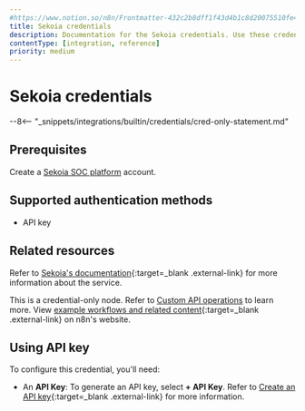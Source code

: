 ```yaml
---
#https://www.notion.so/n8n/Frontmatter-432c2b8dff1f43d4b1c8d20075510fe4
title: Sekoia credentials
description: Documentation for the Sekoia credentials. Use these credentials to authenticate Sekoia in n8n, a workflow automation platform.
contentType: [integration, reference]
priority: medium
---
```


# Sekoia credentials

--8<-- "_snippets/integrations/builtin/credentials/cred-only-statement.md"

## Prerequisites

Create a [Sekoia SOC platform](https://www.sekoia.io/en/homepage/) account.

## Supported authentication methods

- API key

## Related resources

Refer to [Sekoia's documentation](https://docs.sekoia.io/getting_started/){:target=_blank .external-link} for more information about the service.

This is a credential-only node. Refer to [Custom API operations](/integrations/custom-operations/) to learn more. View [example workflows and related content](https://n8n.io/integrations/sekoia/){:target=_blank .external-link} on n8n's website.

## Using API key

To configure this credential, you'll need:

- An **API Key**: To generate an API key, select **+ API Key**. Refer to [Create an API key](https://docs.sekoia.io/getting_started/manage_api_keys/#create-an-api-key){:target=_blank .external-link} for more information.